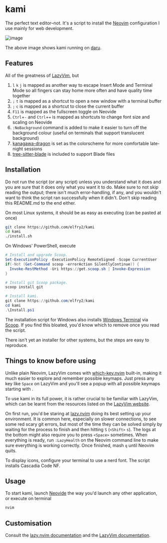 # kami
The perfect text editor–not. It's a script to install the [Neovim](https://neovim.io/) configuration I use mainly for web development.

![image](https://github.com/user-attachments/assets/d9d6613d-34f8-4d49-b67a-d9a113cfb567)

The above image shows kami running on [daru](https://github.com/elfry2/daru).

## Features
All of the greatness of [LazyVim](https://www.lazyvim.org/), but
1. ```l``` ```k``` ```j``` is mapped as another way to escape Insert Mode and Terminal Mode so all fingers can stay home more often and have quality time together
2. ```;``` ```t``` is mapped as a shortcut to open a new window with a terminal buffer
3. ```;``` ```c``` is mapped as a shortcut to close the current buffer
4. ```F11``` is mapped as the fullscreen toggle on Neovide
5. ```Ctrl```+```-``` and ```Ctrl```+```=``` is mapped as shortcuts to change font size and scaling on Neovide
6. ```:NoBackground``` command is added to make it easier to turn off the background colour (useful on terminals that support translucent background)
7. [kanagawa-dragon](https://github.com/rebelot/kanagawa.nvim) is set as the colorscheme for more comfortable late-night sessions
8. [tree-sitter-blade](https://github.com/EmranMR/tree-sitter-blade) is included to support Blade files

## Installation
Do not run the script (or any script) unless you understand what it does and you are sure that it does only what you want it to do. Make sure to not skip reading the output; there isn't much error-handling, if any, and you wouldn't want to think the script ran successfully when it didn't. Don't skip reading this README.md to the end either.

On most Linux systems, it should be as easy as executing (can be pasted at once)
```bash
git clone https://github.com/elfry2/kami
cd kami
./install.sh
```

On Windows' PowerShell, execute
```powershell
# Install and upgrade Scoop.
Set-ExecutionPolicy -ExecutionPolicy RemoteSigned -Scope CurrentUser
if(-Not (Get-Command scoop -errorAction SilentlyContinue)) {
  Invoke-RestMethod -Uri https://get.scoop.sh | Invoke-Expression
}

# Install git Scoop package.
scoop install git

# Install kami.
git clone https://github.com/elfry2/kami
cd kami
.\Install.ps1
```

The installation script for Windows also installs [Windows Terminal](https://apps.microsoft.com/detail/9n0dx20hk701) via [Scoop](https://scoop.sh/). If you find this bloated, you'd know which to remove once you read the script.

There isn't yet an installer for other systems, but the steps are easy to reproduce.

## Things to know before using
Unlike plain Neovim, LazyVim comes with [which-key.nvim](https://github.com/folke/which-key.nvim) built-in, making it much easier to explore and remember possible keymaps. Just press any key like ```Space``` on LazyVim and you'll see a popup with all possible keymaps starting with <space>.

To use kami in its full power, it is rather crucial to be familiar with LazyVim, which can be learnt from the resources listed on the [LazyVim website](https://www.lazyvim.org/#-learn).

On first run, you'd be staring at [lazy.nvim](https://lazy.folke.io/) doing its best setting up your environment. It is common here, especially on slower connections, to see some red scary git errors, but most of the time they can be solved simply by waiting for the process to finish and then hitting ```S``` (```<Shift>``` ```s```). The logs at the bottom might also require you to press ```<Space>``` sometimes. When everything is ready, run ```:LazyHealth``` on the Neovim command line to make sure everything is working correctly. Once finished, mash ```q``` until Neovim quits.

To display icons, configure your terminal to use a nerd font. The script installs Cascadia Code NF.

## Usage

To start kami, launch [Neovide](https://neovide.dev) the way you'd launch any other application, or execute on terminal
```bash
nvim
```

## Customisation
Consult the [lazy.nvim documentation](https://lazy.folke.io) and the [LazyVim documentation](https://www.lazyvim.org).
